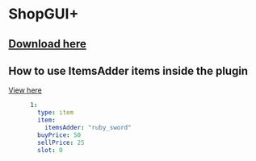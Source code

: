 # ShopGUI+

## [Download here](https://www.spigotmc.org/resources/shopgui-1-7-1-17.6515)

## How to use ItemsAdder items inside the plugin


[View here](https://docs.brcdev.net/#/shopgui/shops-items-setup?id=itemsadder)


```yaml
      1:
        type: item
        item:
          itemsAdder: "ruby_sword"
        buyPrice: 50
        sellPrice: 25
        slot: 0
```

